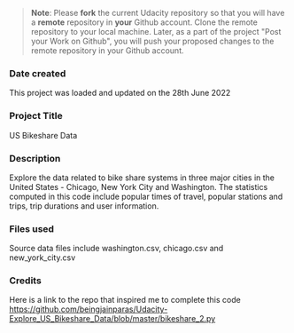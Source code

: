 >**Note**: Please **fork** the current Udacity repository so that you will have a **remote** repository in **your** Github account. Clone the remote repository to your local machine. Later, as a part of the project "Post your Work on Github", you will push your proposed changes to the remote repository in your Github account.

### Date created
This project was loaded and updated on the 28th June 2022

### Project Title
US Bikeshare Data

### Description
Explore the data related to bike share systems in three major cities in the United States - Chicago, New York City and Washington. The statistics computed in this code include popular times of travel, popular stations and trips, trip durations and user information.

### Files used
Source data files include washington.csv, chicago.csv and new_york_city.csv

### Credits
Here is a link to the repo that inspired me to complete this code
https://github.com/beingjainparas/Udacity-Explore_US_Bikeshare_Data/blob/master/bikeshare_2.py
